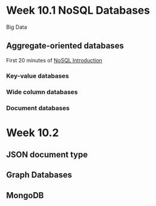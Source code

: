 # Week 10.1 NoSQL Databases

Big Data

## Aggregate-oriented databases

First 20 minutes of [NoSQL Introduction](https://www.youtube.com/watch?v=qI_g07C_Q5I)

### Key-value databases

### Wide column databases

### Document databases

# Week 10.2

## JSON document type

## Graph Databases

## MongoDB

